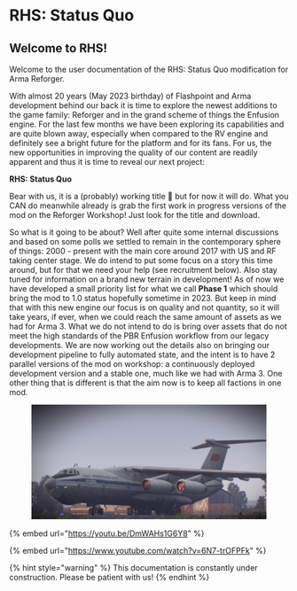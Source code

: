 # RHS: Status Quo

## Welcome to RHS!

Welcome to the user documentation of the RHS: Status Quo modification for Arma Reforger.

With almost 20 years (May 2023 birthday) of Flashpoint and Arma development behind our back it is time to explore the newest additions to the game family: Reforger and in the grand scheme of things the Enfusion engine. For the last few months we have been exploring its capabilities and are quite blown away, especially when compared to the RV engine and definitely see a bright future for the platform and for its fans. For us, the new opportunities in improving the quality of our content are readily apparent and thus it is time to reveal our next project:

**RHS: Status Quo**

Bear with us, it is a (probably) working title 🙂 but for now it will do. What you CAN do meanwhile already is grab the first work in progress versions of the mod on the Reforger Workshop! Just look for the title and download.

So what is it going to be about? Well after quite some internal discussions and based on some polls we settled to remain in the contemporary sphere of things: 2000 - present with the main core around 2017 with US and RF taking center stage. We do intend to put some focus on a story this time around, but for that we need your help (see recruitment below). Also stay tuned for information﻿ on a brand new terrain in development! As of now we have developed a small priority list for what we call **Phase 1** which should bring the mod to 1.0 status hopefully sometime in 2023. But keep in mind that with this new engine our focus is on quality and not quantity, so it will take years, if ever, when we could reach the same amount of assets as we had for Arma 3. What we do not intend to do is bring over assets that do not meet the high standards of the PBR Enfusion workflow from our legacy developments. We are now working out the details also on bringing our development pipeline to fully automated state, and the intent is to have 2 parallel versions of the mod on workshop: a continuously deployed development version and a stable one, much like we had with Arma 3. One other thing that is different is that the aim now is to keep all factions in one mod.﻿

<figure><img src="../../.gitbook/assets/image (120).png" alt=""><figcaption></figcaption></figure>

{% embed url="https://youtu.be/DmWAHs1G6Y8" %}

{% embed url="https://www.youtube.com/watch?v=6N7-trOFPFk" %}

{% hint style="warning" %}
This documentation is constantly under construction. Please be patient with us!
{% endhint %}
